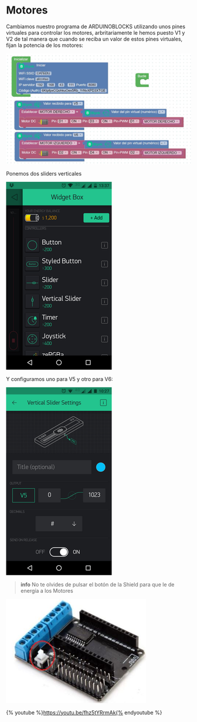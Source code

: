 # Motores

Cambiamos nuestro programa de ARDUINOBLOCKS utilizando unos pines virtuales para controlar los motores, arbritariamente le hemos puesto V1 y V2 de tal manera que cuando se reciba un valor de estos pines virtuales, fijan la potencia de los motores:

![](/assets/blynk33.jpg)

Ponemos dos sliders verticales

![](/assets/blynk26.png)

Y configuramos uno para V5 y otro para V6:

![](/assets/blynk34.png)

>**info**
> No te olvides de pulsar el botón de la Shield para que le de energía a los Motores

![](/assets/boton.jpg)

{% youtube %}https://youtu.be/fhz5tYRrmAk{% endyoutube %}
